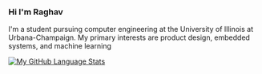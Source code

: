 ### Hi I'm Raghav

<!--
**MythicalCow/MythicalCow** is a ✨ _special_ ✨ repository because its `README.md` (this file) appears on your GitHub profile.

Here are some ideas to get you started:

- 🔭 I’m currently working on ...
- 🌱 I’m currently learning ...
- 👯 I’m looking to collaborate on ...
- 🤔 I’m looking for help with ...
- 💬 Ask me about ...
- 📫 How to reach me: ...
- 😄 Pronouns: ...
- ⚡ Fun fact: ...
-->

I'm a student pursuing computer engineering at the University of Illinois at Urbana-Champaign. My primary interests are product design, embedded systems, and machine learning

[![My GitHub Language Stats](https://github-readme-stats.vercel.app/api/top-langs/?username=MythicalCow&langs_count=10&theme=tokyonight)]()

